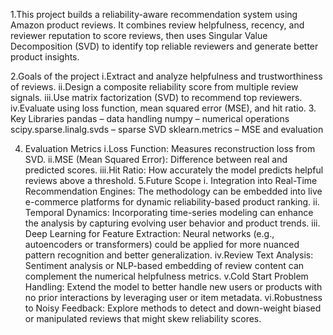 1.This project builds a reliability-aware recommendation system using Amazon product reviews. It combines review helpfulness, recency, and reviewer reputation to score reviews, then uses Singular Value Decomposition (SVD) 
to identify top reliable reviewers and generate better product insights.

2.Goals of the project
     i.Extract and analyze helpfulness and trustworthiness of reviews.
    ii.Design a composite reliability score from multiple review signals.
  iii.Use matrix factorization (SVD) to recommend top reviewers.
   iv.Evaluate using loss function, mean squared error (MSE), and hit ratio.
3. Key Libraries
pandas – data handling
numpy – numerical operations
scipy.sparse.linalg.svds – sparse SVD
sklearn.metrics – MSE and evaluation

4. Evaluation Metrics
   i.Loss Function: Measures reconstruction loss from SVD.
  ii.MSE (Mean Squared Error): Difference between real and predicted scores.
 iii.Hit Ratio: How accurately the model predicts helpful reviews above a threshold.
5.Future Scope
  i. Integration into Real-Time Recommendation Engines:
       The methodology can be embedded into live e-commerce platforms for dynamic reliability-based product ranking. 
 ii. Temporal Dynamics:
       Incorporating time-series modeling can enhance the analysis by capturing evolving user behavior and product trends. 
iii. Deep Learning for Feature Extraction:
       Neural networks (e.g., autoencoders or transformers) could be applied for more nuanced pattern recognition and better generalization. 
iv.Review Text Analysis:
       Sentiment analysis or NLP-based embedding of review content can complement the numerical helpfulness metrics. 
 v.Cold Start Problem Handling:
      Extend the model to better handle new users or products with no prior interactions by leveraging user or item metadata. 
vi.Robustness to Noisy Feedback:
      Explore methods to detect and down-weight biased or manipulated reviews that might skew reliability scores.
